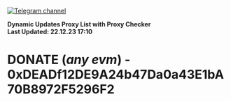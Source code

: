 [![Telegram channel](https://img.shields.io/endpoint?url=https://runkit.io/damiankrawczyk/telegram-badge/branches/master?url=https://t.me/n4z4v0d)](https://t.me/n4z4v0d) 

**Dynamic Updates Proxy List with Proxy Checker**  
**Last Updated: 22.12.23 17:10**

# DONATE (_any evm_) - 0xDEADf12DE9A24b47Da0a43E1bA70B8972F5296F2
